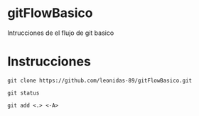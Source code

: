 # gitFlowBasico
Intrucciones de el flujo de git basico

# Instrucciones
```
git clone https://github.com/leonidas-89/gitFlowBasico.git
```

```
git status
```

```
git add <.> <-A>
```